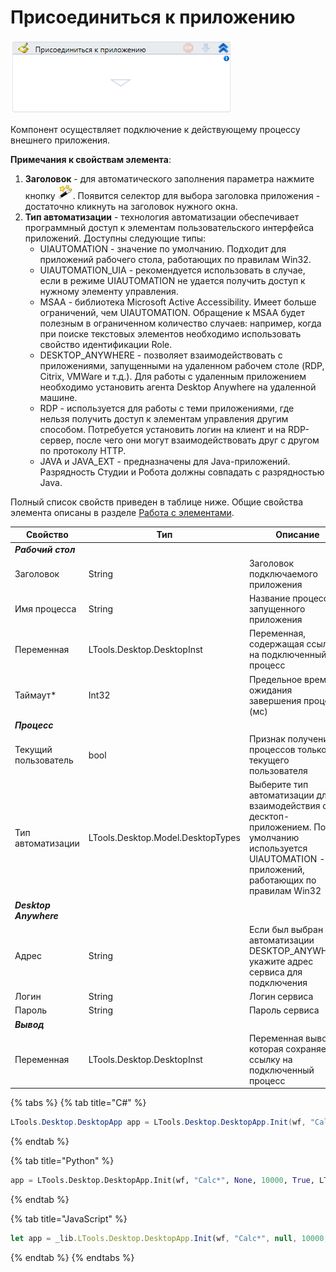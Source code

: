 # Присоединиться к приложению

![](<../../../.gitbook/assets/image (191).png>)

Компонент осуществляет подключение к действующему процессу внешнего приложения. 

**Примечания к свойствам элемента**:

1. **Заголовок** - для автоматического заполнения параметра нажмите кнопку <img src="../../../.gitbook/assets/14 (1) (2) (1) (1) (1).png" alt="" data-size="line">. Появится селектор для выбора заголовка приложения - достаточно кликнуть на заголовок нужного окна.
2. **Тип автоматизации** - технология автоматизации обеспечивает программный доступ к элементам пользовательского интерфейса приложений. Доступны следующие типы:
     * UIAUTOMATION - значение по умолчанию. Подходит для приложений рабочего стола, работающих по правилам Win32.
     * UIAUTOMATION_UIA - рекомендуется использовать в случае, если в режиме UIAUTOMATION не удается получить доступ к нужному элементу управления.
     * MSAA - библиотека Microsoft Active Accessibility. Имеет больше ограничений, чем UIAUTOMATION. Обращение к MSAA будет полезным в ограниченном количество случаев: например, когда при поиске текстовых элементов необходимо использовать свойство идентификации Role.
     * DESKTOP_ANYWHERE - позволяет взаимодействовать с приложениями, запущенными на удаленном рабочем столе (RDP, Citrix, VMWare и т.д.). Для работы с удаленным приложением необходимо установить агента Desktop Anywhere на удаленной машине.
     * RDP - используется для работы с теми приложениями, где нельзя получить доступ к элементам управления другим способом. Потребуется установить логин на клиент и на RDP-сервер, после чего они могут взаимодействовать друг с другом по протоколу HTTP.
     * JAVA и JAVA_EXT - предназначены для Java-приложений. Разрядность Студии и Робота должны совпадать с разрядностью Java.

Полный список свойств приведен в таблице ниже. Общие свойства элемента описаны в разделе [Работа с элементами](https://docs.primo-rpa.ru/primo-rpa/primo-studio/process/elements). 

| Свойство             | Тип                               | Описание                                                                                  |
| -------------------- | --------------------------------- | ----------------------------------------------------------------------------------------- |
| ***Рабочий стол***   |                                   |                 |
| Заголовок            | String                            | Заголовок подключаемого приложения                                                        |
| Имя процесса         | String                            | Название процесса запущенного приложения                                              |
| Переменная           | LTools.Desktop.DesktopInst        | Переменная, содержащая ссылку на подключенный процесс                                     |
| Таймаут\*            | Int32                             | Предельное время ожидания завершения процесса (мс)                                        |
| ***Процесс***        |                                   |         |
| Текущий пользователь | bool                              | Признак получения процессов только текущего пользователя                                  |
| Тип автоматизации    | LTools.Desktop.Model.DesktopTypes | Выберите тип автоматизации для взаимодействия с десктоп-приложением. По умолчанию используется UIAUTOMATION - для приложений, работающих по правилам Win32 |
|***Desktop Anywhere*** |                                  |    |
| Адрес                | String                            | Если был выбран тип автоматизации DESKTOP_ANYWHERE, укажите адрес сервиса для подключения |
| Логин                | String                            | Логин сервиса  |
| Пароль               | String                            | Пароль сервиса |
|***Вывод***           |                                   |    |
| Переменная           | LTools.Desktop.DesktopInst        | Переменная вывода, которая сохраняет ссылку на подключенный процесс |


{% tabs %}
{% tab title="C#" %}
```csharp
LTools.Desktop.DesktopApp app = LTools.Desktop.DesktopApp.Init(wf, "Calc*", null, 10000, true, LTools.Desktop.Model.DesktopTypes.UIAUTOMATION);
```
{% endtab %}

{% tab title="Python" %}
```python
app = LTools.Desktop.DesktopApp.Init(wf, "Calc*", None, 10000, True, LTools.Desktop.Model.DesktopTypes.UIAUTOMATION)
```
{% endtab %}

{% tab title="JavaScript" %}
```javascript
let app = _lib.LTools.Desktop.DesktopApp.Init(wf, "Calc*", null, 10000, true, _lib.LTools.Desktop.Model.DesktopTypes.UIAUTOMATION);
```
{% endtab %}
{% endtabs %}
